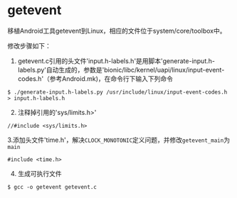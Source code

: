 # getevent
移植Android工具getevent到Linux，相应的文件位于system/core/toolbox中。

修改步骤如下：

1. getevent.c引用的头文件'input.h-labels.h'是用脚本'generate-input.h-labels.py'自动生成的，参数是'bionic/libc/kernel/uapi/linux/input-event-codes.h'（参考Android.mk)，在命令行下输入下列命令

```
$ ./generate-input.h-labels.py /usr/include/linux/input-event-codes.h > input.h-labels.h
```

2. 注释掉引用的'sys/limits.h>'

```
//#include <sys/limits.h>
```

3.添加头文件'time.h'，解决`CLOCK_MONOTONIC`定义问题，并修改`getevent_main`为`main`

```
#include <time.h>
```

4. 生成可执行文件

```
$ gcc -o getevent getevent.c
```